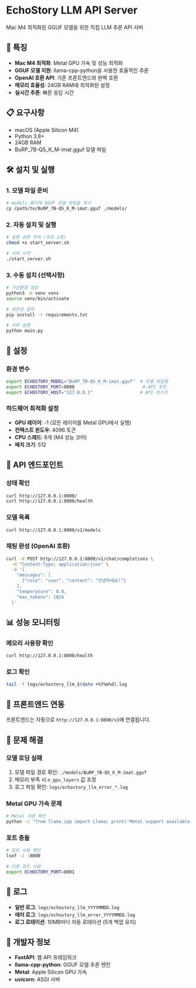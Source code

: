 # EchoStory LLM API Server

Mac M4 최적화된 GGUF 모델을 위한 직접 LLM 추론 API 서버

## 🚀 특징

- **Mac M4 최적화**: Metal GPU 가속 및 성능 최적화
- **GGUF 모델 지원**: llama-cpp-python을 사용한 효율적인 추론
- **OpenAI 호환 API**: 기존 프론트엔드와 완벽 호환
- **메모리 효율성**: 24GB RAM에 최적화된 설정
- **실시간 추론**: 빠른 응답 시간

## 📋 요구사항

- macOS (Apple Silicon M4)
- Python 3.8+
- 24GB RAM
- BuRP_7B-Q5_K_M-imat.gguf 모델 파일

## 🛠️ 설치 및 실행

### 1. 모델 파일 준비
```bash
# models 폴더에 GGUF 모델 파일을 복사
cp /path/to/BuRP_7B-Q5_K_M-imat.gguf ./models/
```

### 2. 자동 설치 및 실행
```bash
# 실행 권한 부여 (최초 1회)
chmod +x start_server.sh

# 서버 시작
./start_server.sh
```

### 3. 수동 설치 (선택사항)
```bash
# 가상환경 생성
python3 -m venv venv
source venv/bin/activate

# 의존성 설치
pip install -r requirements.txt

# 서버 실행
python main.py
```

## 🔧 설정

### 환경 변수
```bash
export ECHOSTORY_MODEL="BuRP_7B-Q5_K_M-imat.gguf"  # 모델 파일명
export ECHOSTORY_PORT=8000                          # API 포트
export ECHOSTORY_HOST="127.0.0.1"                  # API 호스트
```

### 하드웨어 최적화 설정
- **GPU 레이어**: -1 (모든 레이어를 Metal GPU에서 실행)
- **컨텍스트 윈도우**: 4096 토큰
- **CPU 스레드**: 8개 (M4 성능 코어)
- **배치 크기**: 512

## 📡 API 엔드포인트

### 상태 확인
```bash
curl http://127.0.0.1:8000/
curl http://127.0.0.1:8000/health
```

### 모델 목록
```bash
curl http://127.0.0.1:8000/v1/models
```

### 채팅 완성 (OpenAI 호환)
```bash
curl -X POST http://127.0.0.1:8000/v1/chat/completions \
  -H "Content-Type: application/json" \
  -d '{
    "messages": [
      {"role": "user", "content": "안녕하세요!"}
    ],
    "temperature": 0.8,
    "max_tokens": 1024
  }'
```

## 📊 성능 모니터링

### 메모리 사용량 확인
```bash
curl http://127.0.0.1:8000/health
```

### 로그 확인
```bash
tail -f logs/echostory_llm_$(date +%Y%m%d).log
```

## 🔗 프론트엔드 연동

프론트엔드는 자동으로 `http://127.0.0.1:8000/v1`에 연결됩니다.

## 🐛 문제 해결

### 모델 로딩 실패
1. 모델 파일 경로 확인: `./models/BuRP_7B-Q5_K_M-imat.gguf`
2. 메모리 부족 시 `n_gpu_layers` 값 조정
3. 로그 파일 확인: `logs/echostory_llm_error_*.log`

### Metal GPU 가속 문제
```bash
# Metal 지원 확인
python -c "from llama_cpp import Llama; print('Metal support available')"
```

### 포트 충돌
```bash
# 포트 사용 확인
lsof -i :8000

# 다른 포트 사용
export ECHOSTORY_PORT=8001
```

## 📝 로그

- **일반 로그**: `logs/echostory_llm_YYYYMMDD.log`
- **에러 로그**: `logs/echostory_llm_error_YYYYMMDD.log`
- **로그 로테이션**: 10MB마다 자동 로테이션 (5개 백업 유지)

## 🔧 개발자 정보

- **FastAPI**: 웹 API 프레임워크
- **llama-cpp-python**: GGUF 모델 추론 엔진
- **Metal**: Apple Silicon GPU 가속
- **uvicorn**: ASGI 서버
